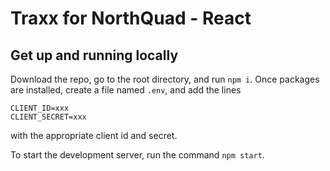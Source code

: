 # Traxx for NorthQuad - React

## Get up and running locally

Download the repo, go to the root directory, and run `npm i`. Once packages are installed, create a file named `.env`, and add the lines
```
CLIENT_ID=xxx
CLIENT_SECRET=xxx
```
with the appropriate client id and secret.

To start the development server, run the command `npm start`.